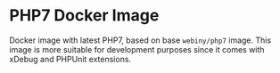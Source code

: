 # PHP7 Docker Image

Docker image with latest PHP7, based on base `webiny/php7` image. This image is more suitable for development purposes since it comes with xDebug and PHPUnit extensions.
